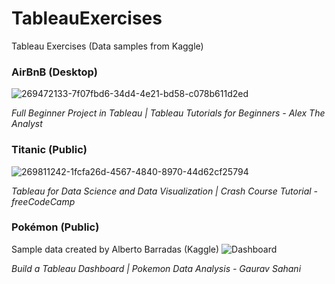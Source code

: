 # TableauExercises
Tableau Exercises (Data samples from Kaggle)

### AirBnB (Desktop)

![269472133-7f07fbd6-34d4-4e21-bd58-c078b611d2ed](https://github.com/Majo-es/TableauExercises/assets/43044338/31a99823-2a4c-4528-9da2-efb7403bafde)



_Full Beginner Project in Tableau | Tableau Tutorials for Beginners - Alex The Analyst_

### Titanic (Public)

![269811242-1fcfa26d-4567-4840-8970-44d62cf25794](https://github.com/Majo-es/TableauExercises/assets/43044338/7c4cffe3-d2b7-4ee0-97f5-7c62e20f66e8)



_Tableau for Data Science and Data Visualization | Crash Course Tutorial - freeCodeCamp_

### Pokémon (Public)
Sample data created by Alberto Barradas (Kaggle)
![Dashboard](https://github.com/Majo-es/TableauExercises/assets/43044338/15ab4e1b-39a7-4928-b5f0-77534c53fe81)

_Build a Tableau Dashboard | Pokemon Data Analysis - Gaurav Sahani_



